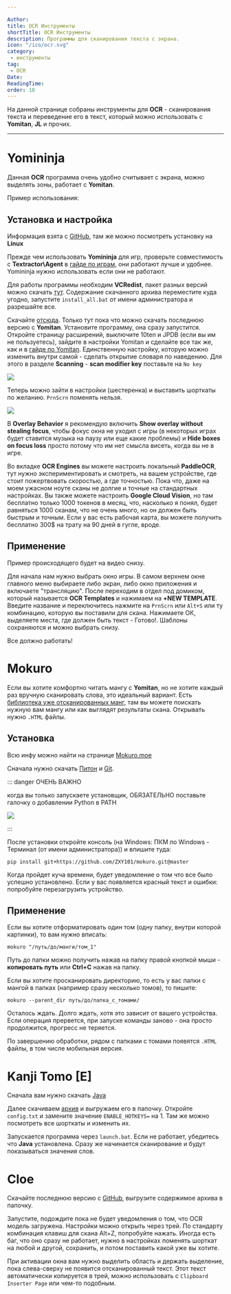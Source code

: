 ```yaml
---

Author:
title: OCR Инструменты
shortTitle: OCR Инструменты
description: Программы для сканирования текста с экрана.
icon: "/ico/ocr.svg"
category: 
 - инструменты
tag:
 - OCR
Date: 
ReadingTime: 
order: 10
---
```




На данной странице собраны инструменты для **OCR** - сканирования текста и переведение его в текст, который можно использовать с **Yomitan**, **JL** и прочих.


-----

 


# Yomininja 

Данная **OCR** программа очень удобно считывает с экрана, можно выделять зоны, работает с **Yomitan**.

Пример использования:

<VidStack src="/imgvid/yomininjademo.mp4" aspectRatio="4/3"/>

## Установка и настройка

Информация взята с [GitHub](https://github.com/matt-m-o/YomiNinja), там же можно посмотреть установку на **Linux**

Прежде чем использовать **Yomininja** для игр, проверьте совместимость c **Textractor\Agent** в [гайде по играм](vn.md), они работают лучше и удобнее. Yomininja нужно использовать если они не работают.

Для работы программы необходим **VCRedist**, пакет разных версий можно скачать [тут](https://www.techpowerup.com/download/visual-c-redistributable-runtime-package-all-in-one/). Содержание скачанного архива переместите куда угодно, запустите `install_all.bat` от имени администратора и разрешайте все.

Скачайте [отсюда](https://drive.google.com/file/d/12XHCGx9I9tKv6Nc-i4vU2-yP93kqh_t0/view?usp=sharing). Только тут пока что можно скачать последнюю версию с **Yomitan**. Установите программу, она сразу запустится. Откройте страницу расширений, выключите 10ten и JPDB (если вы им не пользуетесь), зайдите в настройки Yomitan и сделайте все так же, как и в [гайде по Yomitan](/software/yomitan.md). Единственную настройку, которую можно изменить внутри самой - сделать открытие словаря по наведению. Для этого в разделе **Scanning** - **scan modifier key** поставьте на `No key`

![](/imgvid/yomininja.png)

Теперь можно зайти в настройки (шестеренка) и выставить шорткаты по желанию. `PrnScrn` поменять нельзя.

![](/imgvid/yomininja2.png)

В **Overlay Behavior** я рекомендую включить **Show overlay without stealing focus**, чтобы фокус окна не уходил с игры (в некоторых играх будет ставится музыка на паузу или еще какие проблемы) и **Hide boxes on focus loss** просто потому что им нет смысла висеть, когда вы не в игре.

Во вкладке **OCR Engines** вы можете настроить локальный **PaddleOCR**, тут нужно экспериментировать и смотреть, на вашем устройстве, где стоит пожертвовать скоростью, а где точностью. Пока что, даже на моем ужасном ноуте сканы не долгие и точные на стандартных настройках. Вы также можете настроить **Google Cloud Vision**, но там бесплатно только 1000 токенов в месяц, что, насколько я понял, будет равняться 1000 сканам, что не очень много, но он должен быть быстрым и точным. Если у вас есть рабочая карта, вы можете получить бесплатно 300$ на трату на 90 дней в гугле, вроде. 

## Применение

Пример происходящего будет на видео снизу.

Для начала нам нужно выбрать окно игры. В самом верхнем окне главного меню выбираете либо экран, либо окно приложения и включаете "трансляцию". После переходим в отдел под домиком, который называется **OCR Templates** и нажимаем на **+NEW TEMPLATE**. Введите название и переключитесь нажмите на `PrnScrn` или `Alt+S` или ту комбинацию, которую вы поставили для скана. Нажимаете ОК, выделяете места, где должен быть текст - Готово!. Шаблоны сохраняются и можно выбрать снизу. 

<VidStack src="/imgvid/yomininja.mp4" aspectRatio="4/3"/>

Все должно работать!

# Mokuro

Если вы хотите комфортно читать мангу с **Yomitan**, но не хотите каждый раз вручную сканировать слова, это идеальный вариант. Есть [библиотека уже отсканированных манг](https://mokuro.moe/manga/`), там вы можете поискать нужную вам мангу или как выглядят результаты скана. Открывать нужно `.HTML` файлы.

## Установка

Всю инфу можно найти на странице [Mokuro.moe](https://mokuro.moe/)

Сначала нужно скачать [Питон](https://www.python.org/downloads/) и [Git](https://git-scm.com/downloads).

::: danger ОЧЕНЬ ВАЖНО

когда вы только запускаете установщик, ОБЯЗАТЕЛЬНО поставьте галочку о добавлении Python в PATH

![](/imgvid/python.png)

:::

После установки откройте консоль (на Windows: ПКМ по Windows - Терминал (от имени администратора)) и впишите туда:



```shell
pip install git+https://github.com/ZXY101/mokuro.git@master
```



Когда пройдет куча времени, будет уведомление о том что все было успешно установлено. Если у вас появляется красный текст и ошибки: попробуйте перезагрузить устройство.

## Применение

Если вы хотите отформатировать один том (одну папку, внутри которой картинки), то вам нужно вписать:

`mokuro "/путь/до/манги/том_1"`

Путь до папки можно получить нажав на папку правой кнопкой мыши - **копировать путь** или **Ctrl+C** нажав на папку.

Если вы хотите просканировать директорию, то есть у вас папки с мангой в папках (например сразу несколько томов), то пишите:

`mokuro --parent_dir путь/до/папка_с_томами/`

Осталось ждать. Долго ждать, хотя это зависит от вашего устройства. Если операция прервется, при запуске команды заново - она просто продолжится, прогресс не теряется.

По завершению обработки, рядом с папками с томами появятся `.HTML` файлы, в том числе мобильная версия. 

# Kanji Tomo **[E]**

Сначала вам нужно скачать [Java](https://www.java.com/download/ie_manual.jsp)

Далее скачиваем [архив](https://www.mediafire.com/file/6fkqkc07cn8xs63/KanjiTomo.zip/file) и выгружаем его в папочку. Откройте `config.txt` и замените значение `ENABLE_HOTKEYS=` на 1. Там же можно посмотреть все шорткаты и изменить их.

Запускается программа через `launch.bat`. Если не работает, убедитесь что **Java** установлена. Сразу же начинается сканирование и будут показываться значения слов. 

# Cloe 

Скачайте последнюю версию с [GitHub](https://github.com/blueaxis/Cloe/releases/tag/v2.0.0), выгрузите содержимое архива в папочку.

Запустите, подождите пока не будет уведомления о том, что OCR модель загружена. Настройки можно открыть через трей. По стандарту комбинация клавиш для скана Alt+Z, попробуйте нажать. Иногда есть баг, что оно сразу не работает, нужно в настройках поменять шорткат на любой и другой, сохранить, и потом поставить какой уже вы хотите. 

При активации окна вам нужно выделить область и держать выделение, пока слева-сверху не появится отсканированный текст. Этот текст автоматически копируется в трей, можно использовать с `Clipboard Inserter Page` или чем-то подобным. 



